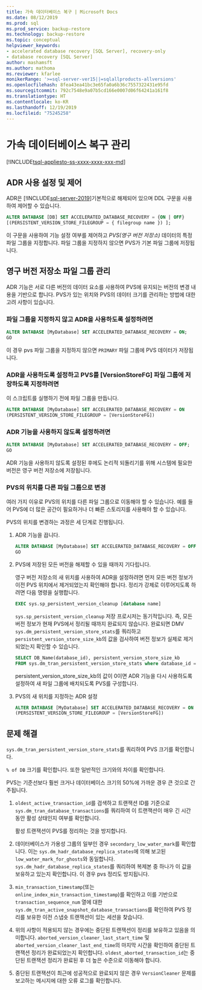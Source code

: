 ```yaml
---
title: 가속 데이터베이스 복구 | Microsoft Docs
ms.date: 08/12/2019
ms.prod: sql
ms.prod_service: backup-restore
ms.technology: backup-restore
ms.topic: conceptual
helpviewer_keywords:
- accelerated database recovery [SQL Server], recovery-only
- database recovery [SQL Server]
author: mashamsft
ms.author: mathoma
ms.reviewer: kfarlee
monikerRange: '>=sql-server-ver15||=sqlallproducts-allversions'
ms.openlocfilehash: 8fea43ea41bc3e65fa0a6b36c7557322431e95fd
ms.sourcegitcommit: 792c7548e9a07b5cd166e0007d06f64241a161f8
ms.translationtype: HT
ms.contentlocale: ko-KR
ms.lasthandoff: 12/19/2019
ms.locfileid: "75245258"
---
```

# <a name="manage-accelerated-database-recovery"></a>가속 데이터베이스 복구 관리

[!INCLUDE[tsql-appliesto-ss-xxxx-xxxx-xxx-md](../includes/tsql-appliesto-ss-xxxx-xxxx-xxx-md.md)]

## <a name="enabling-and-controlling-adr"></a>ADR 사용 설정 및 제어

ADR은 [!INCLUDE[sql-server-2019](../includes/sssqlv15-md.md)]기본적으로 해제되어 있으며 DDL 구문을 사용하여 제어할 수 있습니다.
```sql
ALTER DATABASE [DB] SET ACCELERATED_DATABASE_RECOVERY = {ON | OFF}
[(PERSISTENT_VERSION_STORE_FILEGROUP = { filegroup name }) ];

```

이 구문을 사용하여 기능 설정 여부를 제어하고 *PVS(영구 버전 저장소)* 데이터의 특정 파일 그룹을 지정합니다. 파일 그룹을 지정하지 않으면 PVS가 기본 파일 그룹에 저장됩니다.

## <a name="managing-the-persistent-version-store-filegroup"></a>영구 버전 저장소 파일 그룹 관리
ADR 기능은 서로 다른 버전의 데이터 요소를 사용하여 PVS에 유지되는 버전의 변경 내용을 기반으로 합니다.
PVS가 있는 위치와 PVS의 데이터 크기를 관리하는 방법에 대한 고려 사항이 있습니다.

### <a name="to-enable-adr-without-specifying-a-filegroup"></a>파일 그룹을 지정하지 않고 ADR을 사용하도록 설정하려면

```sql
ALTER DATABASE [MyDatabase] SET ACCELERATED_DATABASE_RECOVERY = ON;
GO
```

이 경우 pvs 파일 그룹을 지정하지 않으면 `PRIMARY` 파일 그룹에 PVS 데이터가 저장됩니다.

### <a name="to-enable-adr-and-specify-that-the-pvs-should-be-stored-in-the-versionstorefg-filegroup"></a>ADR을 사용하도록 설정하고 PVS를 [VersionStoreFG] 파일 그룹에 저장하도록 지정하려면

이 스크립트를 실행하기 전에 파일 그룹을 만듭니다.

```sql
ALTER DATABASE [MyDatabase] SET ACCELERATED_DATABASE_RECOVERY = ON
(PERSISTENT_VERSION_STORE_FILEGROUP = [VersionStoreFG])
```

### <a name="to-disable-the-adr-feature"></a>ADR 기능을 사용하지 않도록 설정하려면

```sql
ALTER DATABASE [MyDatabase] SET ACCELERATED_DATABASE_RECOVERY = OFF;
GO
```

ADR 기능을 사용하지 않도록 설정된 후에도 논리적 되돌리기를 위해 시스템에 필요한 버전은 영구 버전 저장소에 저장됩니다.

### <a name="change-the-location-of-the-pvs-to-a-different-filegroup"></a>PVS의 위치를 다른 파일 그룹으로 변경

여러 가지 이유로 PVS의 위치를 다른 파일 그룹으로 이동해야 할 수 있습니다. 예를 들어 PVS에 더 많은 공간이 필요하거나 더 빠른 스토리지를 사용해야 할 수 있습니다.

PVS의 위치를 변경하는 과정은 세 단계로 진행됩니다.

1. ADR 기능을 끕니다.

   ```sql
   ALTER DATABASE [MyDatabase] SET ACCELERATED_DATABASE_RECOVERY = OFF;
   GO
   ```

2. PVS에 저장된 모든 버전을 해제할 수 있을 때까지 기다립니다.

   영구 버전 저장소의 새 위치를 사용하여 ADR을 설정하려면 먼저 모든 버전 정보가 이전 PVS 위치에서 제거되었는지 확인해야 합니다. 정리가 강제로 이루어지도록 하려면 다음 명령을 실행합니다.

   ```sql
   EXEC sys.sp_persistent_version_cleanup [database name]
   ```

   `sys.sp_persistent_version_cleanup` 저장 프로시저는 동기적입니다. 즉, 모든 버전 정보가 현재 PVS에서 정리될 때까지 완료되지 않습니다.  완료되면 DMV `sys.dm_persistent_version_store_stats`를 쿼리하고 `persistent_version_store_size_kb`의 값을 검사하여 버전 정보가 실제로 제거되었는지 확인할 수 있습니다.

   ```sql
   SELECT DB_Name(database_id), persistent_version_store_size_kb 
   FROM sys.dm_tran_persistent_version_store_stats where database_id = [MyDatabaseID]
   ```

   persistent_version_store_size_kb의 값이 0이면 ADR 기능을 다시 사용하도록 설정하여 새 파일 그룹에 배치되도록 PVS를 구성합니다.

1. PVS의 새 위치를 지정하는 ADR 설정

   ```sql
   ALTER DATABASE [MyDatabase] SET ACCELERATED_DATABASE_RECOVERY = ON
   (PERSISTENT_VERSION_STORE_FILEGROUP = [VersionStoreFG])
   ```

## <a name="troubleshooting"></a>문제 해결

`sys.dm_tran_persistent_version_store_stats`를 쿼리하여 PVS 크기를 확인합니다.

`% of DB` 크기를 확인합니다. 또한 일반적인 크기와의 차이를 확인합니다.

PVS는 기준선보다 훨씬 크거나 데이터베이스 크기의 50%에 가까운 경우 큰 것으로 간주됩니다. 

1. `oldest_active_transaction_id`를 검색하고 트랜잭션 ID를 기준으로 `sys.dm_tran_database_transactions`를 쿼리하여 이 트랜잭션이 매우 긴 시간 동안 활성 상태인지 여부를 확인합니다.

   활성 트랜잭션이 PVS를 정리하는 것을 방지합니다.

1. 데이터베이스가 가용성 그룹의 일부인 경우 `secondary_low_water_mark`를 확인합니다. 이는 `sys.dm_hadr_database_replica_states`에 의해 보고된 `low_water_mark_for_ghosts`와 동일합니다. `sys.dm_hadr_database_replica_states`를 쿼리하여 복제본 중 하나가 이 값을 보유하고 있는지 확인합니다. 이 경우 pvs 정리도 방지됩니다.
1. `min_transaction_timestamp`(또는 `online_index_min_transaction_timestamp`)를 확인하고 이를 기반으로 `transaction_sequence_num` 열에 대한 `sys.dm_tran_active_snapshot_database_transactions`를 확인하여 PVS 정리를 보유한 이전 스냅숏 트랜잭션이 있는 세션을 찾습니다.
1. 위의 사항이 적용되지 않는 경우에는 중단된 트랜잭션이 정리를 보유하고 있음을 의미합니다. `aborted_version_cleaner_last_start_time` 및 `aborted_version_cleaner_last_end_time`의 마지막 시간을 확인하여 중단된 트랜잭션 정리가 완료되었는지 확인합니다. `oldest_aborted_transaction_id`는 중단된 트랜잭션 정리가 완료된 후 더 높은 수준으로 이동해야 합니다.
1. 중단된 트랜잭션이 최근에 성공적으로 완료되지 않은 경우 `VersionCleaner` 문제를 보고하는 메시지에 대한 오류 로그를 확인합니다.

